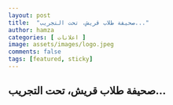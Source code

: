 ```yaml
---
layout: post
title:  "صحيفة طلاب قريش، تحت التجريب..."
author: hamza
categories: [ اعلانات ]
image: assets/images/logo.jpeg
comments: false
tags: [featured, sticky]
---
```


## صحيفة طلاب قريش، تحت التجريب...
